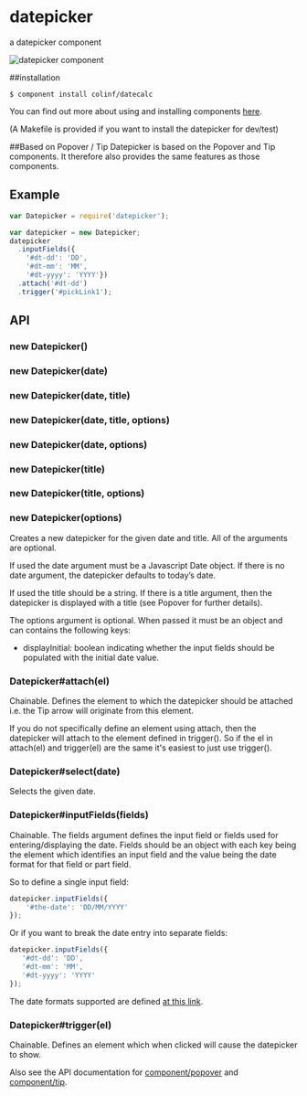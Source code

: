 
# datepicker
 a datepicker component

 ![datepicker component](http://colinf.github.com/datepicker/images/example01.png)

##installation
```
$ component install colinf/datecalc
```
You can find out more about using and installing components [here](https://github.com/component/component).

(A Makefile is provided if you want to install the datepicker for dev/test)

##Based on Popover / Tip
Datepicker is based on the Popover and Tip components. It therefore also provides the same features as those components.

## Example

```js
var Datepicker = require('datepicker');

var datepicker = new Datepicker;
datepicker
  .inputFields({
    '#dt-dd': 'DD',
    '#dt-mm': 'MM',
    '#dt-yyyy': 'YYYY'})
  .attach('#dt-dd')
  .trigger('#pickLink1');
```

## API

### new Datepicker()
### new Datepicker(date)
### new Datepicker(date, title)
### new Datepicker(date, title, options)
### new Datepicker(date, options)
### new Datepicker(title)
### new Datepicker(title, options)
### new Datepicker(options)
Creates a new datepicker for the given date and title. All of the arguments are optional.

If used the date argument must be a Javascript Date object. If there is no date argument, the datepicker defaults to today’s date.

If used the title should be a string. If there is a title argument, then the datepicker is displayed with a title (see Popover for further details).

The options argument is optional. When passed it must be an object and can contains the following keys:

* displayInitial: boolean indicating whether the input fields should be populated with the initial date value.

### Datepicker#attach(el)
Chainable. Defines the element to which the datepicker should be attached i.e. the Tip arrow will originate from this element.

If you do not specifically define an element using attach, then the datepicker will attach to the element defined in trigger(). So if the el in attach(el) and trigger(el) are the same it's easiest to just use trigger().

### Datepicker#select(date)
Selects the given date.

### Datepicker#inputFields(fields)
Chainable. The fields argument defines the input field or fields used for entering/displaying the date. Fields should be an object with each key being the element which identifies an input field and the value being the date format for that field or part field.

So to define a single input field:
```js
datepicker.inputFields({
	'#the-date': 'DD/MM/YYYY'
});
```

Or if you want to break the date entry into separate fields:
```js
datepicker.inputFields({
   '#dt-dd': 'DD',
   '#dt-mm': 'MM',
   '#dt-yyyy': 'YYYY'
});
```
The date formats supported are defined [at this link](http://momentjs.com/docs/#/parsing/string-format/).

### Datepicker#trigger(el)
Chainable. Defines an element which when clicked will cause the datepicker to show.

Also see the API documentation for [component/popover](https://github.com/component/popover) and [component/tip](https://github.com/component/tip).
